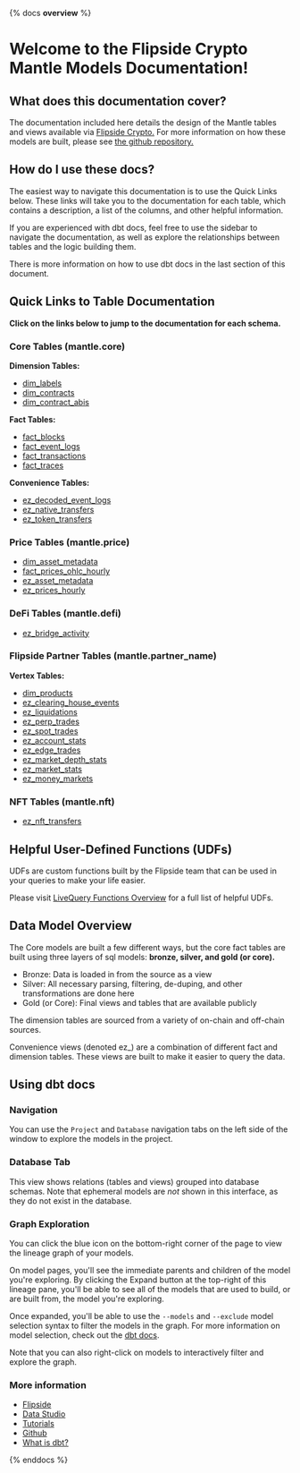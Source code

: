 {% docs __overview__ %}

# Welcome to the Flipside Crypto Mantle Models Documentation!

## **What does this documentation cover?**
The documentation included here details the design of the Mantle tables and views available via [Flipside Crypto.](https://flipsidecrypto.xyz/) For more information on how these models are built, please see [the github repository.](https://github.com/FlipsideCrypto/mantle-models)

## **How do I use these docs?**
The easiest way to navigate this documentation is to use the Quick Links below. These links will take you to the documentation for each table, which contains a description, a list of the columns, and other helpful information.

If you are experienced with dbt docs, feel free to use the sidebar to navigate the documentation, as well as explore the relationships between tables and the logic building them.

There is more information on how to use dbt docs in the last section of this document.

## **Quick Links to Table Documentation**

**Click on the links below to jump to the documentation for each schema.**

### Core Tables (mantle.core)

**Dimension Tables:**
- [dim_labels](https://flipsidecrypto.github.io/mantle-models/#!/model/model.fsc_evm.core__dim_labels)
- [dim_contracts](https://flipsidecrypto.github.io/mantle-models/#!/model/model.fsc_evm.core__dim_contracts)
- [dim_contract_abis](https://flipsidecrypto.github.io/mantle-models/#!/model/model.fsc_evm.core__dim_contract_abis)

**Fact Tables:**
- [fact_blocks](https://flipsidecrypto.github.io/mantle-models/#!/model/model.fsc_evm.core__fact_blocks)
- [fact_event_logs](https://flipsidecrypto.github.io/mantle-models/#!/model/model.fsc_evm.core__fact_event_logs)
- [fact_transactions](https://flipsidecrypto.github.io/mantle-models/#!/model/model.fsc_evm.core__fact_transactions)
- [fact_traces](https://flipsidecrypto.github.io/mantle-models/#!/model/model.fsc_evm.core__fact_traces)

**Convenience Tables:**
- [ez_decoded_event_logs](https://flipsidecrypto.github.io/mantle-models/#!/model/model.fsc_evm.core__ez_decoded_event_logs)
- [ez_native_transfers](https://flipsidecrypto.github.io/mantle-models/#!/model/model.fsc_evm.core__ez_native_transfers)
- [ez_token_transfers](https://flipsidecrypto.github.io/mantle-models/#!/model/model.fsc_evm.core__ez_token_transfers)
  
### Price Tables (mantle.price)
- [dim_asset_metadata](https://flipsidecrypto.github.io/mantle-models/#!/model/model.fsc_evm.price__dim_asset_metadata)
- [fact_prices_ohlc_hourly](https://flipsidecrypto.github.io/mantle-models/#!/model/model.fsc_evm.price__fact_prices_ohlc_hourly)
- [ez_asset_metadata](https://flipsidecrypto.github.io/mantle-models/#!/model/model.fsc_evm.price__ez_asset_metadata)
- [ez_prices_hourly](https://flipsidecrypto.github.io/mantle-models/#!/model/model.fsc_evm.price__ez_prices_hourly)

### DeFi Tables (mantle.defi)
- [ez_bridge_activity](https://flipsidecrypto.github.io/mantle-models/#!/model/model.mantle_models.defi__ez_bridge_activity)

### Flipside Partner Tables (mantle.partner_name)

**Vertex Tables:**
- [dim_products](https://flipsidecrypto.github.io/mantle-models/#!/model/model.fsc_evm.vertex__dim_products)
- [ez_clearing_house_events](https://flipsidecrypto.github.io/mantle-models/#!/model/model.fsc_evm.vertex__ez_clearing_house_events)
- [ez_liquidations](https://flipsidecrypto.github.io/mantle-models/#!/model/model.fsc_evm.vertex__ez_liquidations)
- [ez_perp_trades](https://flipsidecrypto.github.io/mantle-models/#!/model/model.fsc_evm.vertex__ez_perp_trades)
- [ez_spot_trades](https://flipsidecrypto.github.io/mantle-models/#!/model/model.fsc_evm.vertex__ez_spot_trades)
- [ez_account_stats](https://flipsidecrypto.github.io/mantle-models/#!/model/model.fsc_evm.vertex__ez_account_stats)
- [ez_edge_trades](https://flipsidecrypto.github.io/mantle-models/#!/model/model.fsc_evm.vertex__ez_edge_trades)
- [ez_market_depth_stats](https://flipsidecrypto.github.io/mantle-models/#!/model/model.fsc_evm.vertex__ez_market_depth_stats)
- [ez_market_stats](https://flipsidecrypto.github.io/mantle-models/#!/model/model.fsc_evm.vertex__ez_market_stats)
- [ez_money_markets](https://flipsidecrypto.github.io/mantle-models/#!/model/model.fsc_evm.vertex__ez_money_markets)

### NFT Tables (mantle.nft)
- [ez_nft_transfers](https://flipsidecrypto.github.io/mantle-models/#!/model/model.fsc_evm.nft__ez_nft_transfers)

## **Helpful User-Defined Functions (UDFs)**

UDFs are custom functions built by the Flipside team that can be used in your queries to make your life easier. 

Please visit [LiveQuery Functions Overview](https://flipsidecrypto.github.io/livequery-models/#!/overview) for a full list of helpful UDFs.

## **Data Model Overview**

The Core models are built a few different ways, but the core fact tables are built using three layers of sql models: **bronze, silver, and gold (or core).**

- Bronze: Data is loaded in from the source as a view
- Silver: All necessary parsing, filtering, de-duping, and other transformations are done here
- Gold (or Core): Final views and tables that are available publicly

The dimension tables are sourced from a variety of on-chain and off-chain sources.

Convenience views (denoted ez_) are a combination of different fact and dimension tables. These views are built to make it easier to query the data.

## **Using dbt docs**
### Navigation

You can use the ```Project``` and ```Database``` navigation tabs on the left side of the window to explore the models in the project.

### Database Tab

This view shows relations (tables and views) grouped into database schemas. Note that ephemeral models are *not* shown in this interface, as they do not exist in the database.

### Graph Exploration

You can click the blue icon on the bottom-right corner of the page to view the lineage graph of your models.

On model pages, you'll see the immediate parents and children of the model you're exploring. By clicking the Expand button at the top-right of this lineage pane, you'll be able to see all of the models that are used to build, or are built from, the model you're exploring.

Once expanded, you'll be able to use the ```--models``` and ```--exclude``` model selection syntax to filter the models in the graph. For more information on model selection, check out the [dbt docs](https://docs.getdbt.com/docs/model-selection-syntax).

Note that you can also right-click on models to interactively filter and explore the graph.


### **More information**
- [Flipside](https://flipsidecrypto.xyz/)
- [Data Studio](https://flipsidecrypto.xyz/studio)
- [Tutorials](https://docs.flipsidecrypto.com/our-data/tutorials)
- [Github](https://github.com/FlipsideCrypto/mantle-models)
- [What is dbt?](https://docs.getdbt.com/docs/introduction)

{% enddocs %}